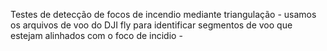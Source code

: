 Testes de detecção de focos de incendio mediante triangulação - usamos os arquivos de voo do DJI fly para identificar segmentos de voo que estejam alinhados com o foco de incidio - 
